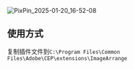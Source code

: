 ![PixPin_2025-01-20_16-52-08](https://github.com/user-attachments/assets/948ca36b-77ce-4049-b26d-b377047671da)


## 使用方式

复制插件文件到`C:\Program Files\Common Files\Adobe\CEP\extensions\ImageArrange`